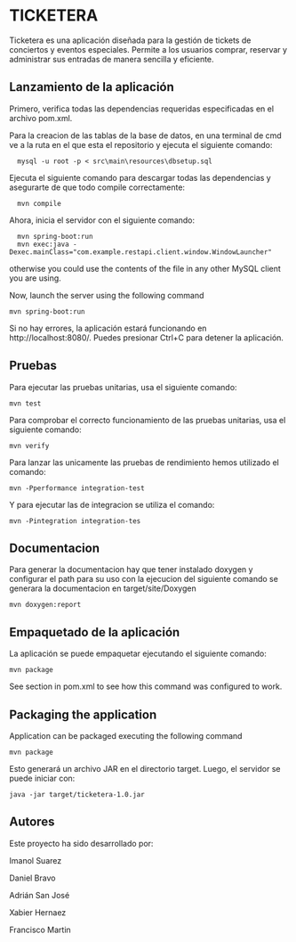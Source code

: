 TICKETERA
=============================

Ticketera es una aplicación diseñada para la gestión de tickets de conciertos y eventos especiales. Permite a los usuarios comprar, reservar y administrar sus entradas de manera sencilla y eficiente.

Lanzamiento de la aplicación
-------------------------

Primero, verifica todas las dependencias requeridas especificadas en el archivo pom.xml.

Para la creacion de las tablas de la base de datos, en una terminal de cmd ve a la ruta en el que esta el repositorio
y ejecuta el siguiente comando:

      mysql -u root -p < src\main\resources\dbsetup.sql

Ejecuta el siguiente comando para descargar todas las dependencias y asegurarte de que todo compile correctamente:

      mvn compile

Ahora, inicia el servidor con el siguiente comando:

      mvn spring-boot:run
      mvn exec:java -Dexec.mainClass="com.example.restapi.client.window.WindowLauncher"


otherwise you could use the contents of the file in any other MySQL client you are using.

Now, launch the server using the following command

    mvn spring-boot:run

Si no hay errores, la aplicación estará funcionando en http://localhost:8080/. Puedes presionar Ctrl+C para detener la aplicación.

Pruebas
--------

Para ejecutar las pruebas unitarias, usa el siguiente comando:

    mvn test

Para comprobar el correcto funcionamiento de las pruebas unitarias, usa el siguiente comando:

    mvn verify

Para lanzar las unicamente las pruebas de rendimiento hemos utilizado el comando:

    mvn -Pperformance integration-test 

Y para ejecutar las de integracion se utiliza el comando:

    mvn -Pintegration integration-tes

Documentacion
--------

Para generar la documentacion hay que tener instalado doxygen y configurar el path para su uso
con la ejecucion del siguiente comando se generara la documentacion en target/site/Doxygen

    mvn doxygen:report

Empaquetado de la aplicación
-------------------

La aplicación se puede empaquetar ejecutando el siguiente comando:

    mvn package

See <build> section in pom.xml to see how this command was configured to work.

Packaging the application
-------------------------

Application can be packaged executing the following command

    mvn package

Esto generará un archivo JAR en el directorio target. Luego, el servidor se puede iniciar con:

    java -jar target/ticketera-1.0.jar

Autores
----------

Este proyecto ha sido desarrollado por:

Imanol Suarez

Daniel Bravo

Adrián San José

Xabier Hernaez

Francisco Martin
